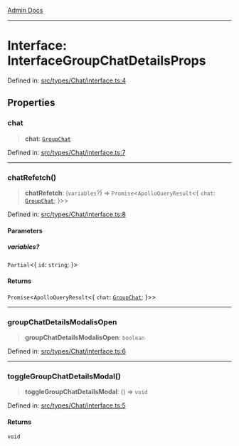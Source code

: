 [Admin Docs](/)

***

# Interface: InterfaceGroupChatDetailsProps

Defined in: [src/types/Chat/interface.ts:4](https://github.com/PalisadoesFoundation/talawa-admin/blob/main/src/types/Chat/interface.ts#L4)

## Properties

### chat

> **chat**: [`GroupChat`](types\Chat\type\README\type-aliases\GroupChat.md)

Defined in: [src/types/Chat/interface.ts:7](https://github.com/PalisadoesFoundation/talawa-admin/blob/main/src/types/Chat/interface.ts#L7)

***

### chatRefetch()

> **chatRefetch**: (`variables`?) => `Promise`\<`ApolloQueryResult`\<\{ `chat`: [`GroupChat`](types\Chat\type\README\type-aliases\GroupChat.md); \}\>\>

Defined in: [src/types/Chat/interface.ts:8](https://github.com/PalisadoesFoundation/talawa-admin/blob/main/src/types/Chat/interface.ts#L8)

#### Parameters

##### variables?

`Partial`\<\{ `id`: `string`; \}\>

#### Returns

`Promise`\<`ApolloQueryResult`\<\{ `chat`: [`GroupChat`](types\Chat\type\README\type-aliases\GroupChat.md); \}\>\>

***

### groupChatDetailsModalisOpen

> **groupChatDetailsModalisOpen**: `boolean`

Defined in: [src/types/Chat/interface.ts:6](https://github.com/PalisadoesFoundation/talawa-admin/blob/main/src/types/Chat/interface.ts#L6)

***

### toggleGroupChatDetailsModal()

> **toggleGroupChatDetailsModal**: () => `void`

Defined in: [src/types/Chat/interface.ts:5](https://github.com/PalisadoesFoundation/talawa-admin/blob/main/src/types/Chat/interface.ts#L5)

#### Returns

`void`
